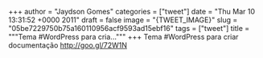 
+++
author = "Jaydson Gomes"
categories = ["tweet"]
date = "Thu Mar 10 13:31:52 +0000 2011"
draft = false
image = "{TWEET_IMAGE}"
slug = "05be7229750b75a160110956acf9593ad15ebf16"
tags = ["tweet"]
title = """Tema #WordPress para cria..."""
+++
Tema #WordPress para criar documentação http://goo.gl/72W1N
